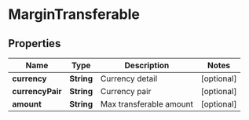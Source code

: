 

# MarginTransferable

## Properties

Name | Type | Description | Notes
------------ | ------------- | ------------- | -------------
**currency** | **String** | Currency detail |  [optional]
**currencyPair** | **String** | Currency pair |  [optional]
**amount** | **String** | Max transferable amount |  [optional]



